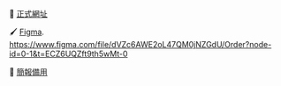 
🌟 [正式網址](https://webapp.hannswear.com/static/shop-cart/index.html)

🖌️ [Figma](https://www.figma.com/file/dVZc6AWE2oL47QM0jNZGdU/Order?node-id=0-1&t=ECZ6UQZft9th5wMt-0). <br/>
https://www.figma.com/file/dVZc6AWE2oL47QM0jNZGdU/Order?node-id=0-1&t=ECZ6UQZft9th5wMt-0

🐆 [簡報備用](https://docs.google.com/presentation/d/12Z-2hb2c61LNFRJyjzE6lzCG50iDQBQ6HwYZfUpSfJ8/edit?hl=zh-tw#slide=id.g2178384d32b_0_40)
